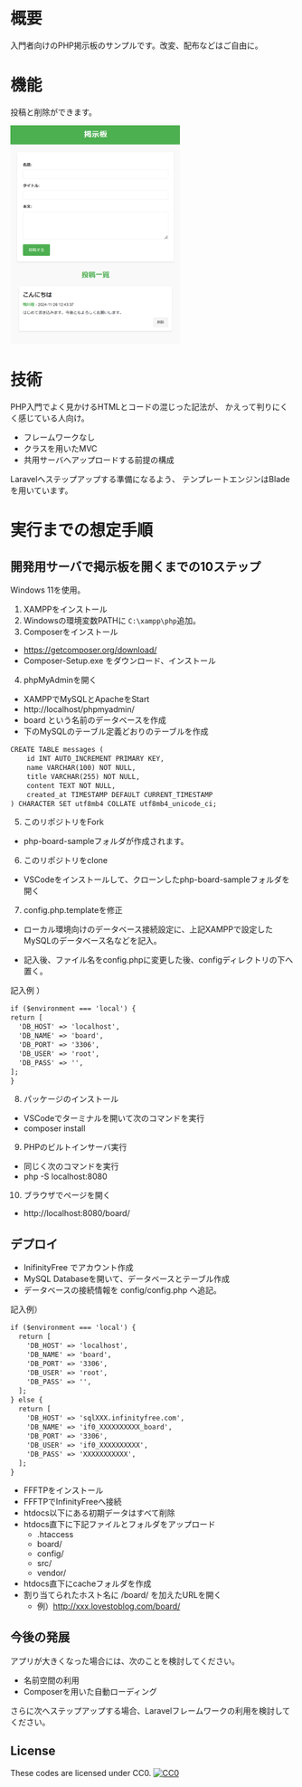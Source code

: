 # 概要

入門者向けのPHP掲示板のサンプルです。改変、配布などはご自由に。

# 機能

投稿と削除ができます。

<img src="screen.png" alt="サンプル画像" width="300">

# 技術

PHP入門でよく見かけるHTMLとコードの混じった記法が、
かえって判りにくく感じている人向け。

- フレームワークなし
- クラスを用いたMVC
- 共用サーバへアップロードする前提の構成

Laravelへステップアップする準備になるよう、
テンプレートエンジンはBladeを用いています。

# 実行までの想定手順

## 開発用サーバで掲示板を開くまでの10ステップ

Windows 11を使用。

1. XAMPPをインストール
2. Windowsの環境変数PATHに `C:\xampp\php`追加。
3. Composerをインストール
  - https://getcomposer.org/download/
  - Composer-Setup.exe をダウンロード、インストール
4. phpMyAdminを開く 
  - XAMPPでMySQLとApacheをStart
  - http://localhost/phpmyadmin/
  - board という名前のデータベースを作成
  - 下のMySQLのテーブル定義どおりのテーブルを作成

```
CREATE TABLE messages (
    id INT AUTO_INCREMENT PRIMARY KEY,
    name VARCHAR(100) NOT NULL,
    title VARCHAR(255) NOT NULL,
    content TEXT NOT NULL,
    created_at TIMESTAMP DEFAULT CURRENT_TIMESTAMP
) CHARACTER SET utf8mb4 COLLATE utf8mb4_unicode_ci;
```

5. このリポジトリをFork
  - php-board-sampleフォルダが作成されます。
6. このリポジトリをclone
  - VSCodeをインストールして、クローンしたphp-board-sampleフォルダを開く
7. config.php.templateを修正
  - ローカル環境向けのデータベース接続設定に、上記XAMPPで設定したMySQLのデータベース名などを記入。

  - 記入後、ファイル名をconfig.phpに変更した後、configディレクトリの下へ置く。

  記入例 ）
  ```
  if ($environment === 'local') {
  return [
    'DB_HOST' => 'localhost',
    'DB_NAME' => 'board',
    'DB_PORT' => '3306',
    'DB_USER' => 'root',
    'DB_PASS' => '',
  ];
}
  ```
8. パッケージのインストール
  - VSCodeでターミナルを開いて次のコマンドを実行
  - composer install
9. PHPのビルトインサーバ実行
  - 同じく次のコマンドを実行
  - php -S localhost:8080
10. ブラウザでページを開く
  - http://localhost:8080/board/


## デプロイ

- InifinityFree でアカウント作成
- MySQL Databaseを開いて、データベースとテーブル作成
- データベースの接続情報を config/config.php へ追記。

記入例）
```
if ($environment === 'local') {
  return [
    'DB_HOST' => 'localhost',
    'DB_NAME' => 'board',
    'DB_PORT' => '3306',
    'DB_USER' => 'root',
    'DB_PASS' => '',
  ];
} else {
  return [
    'DB_HOST' => 'sqlXXX.infinityfree.com',
    'DB_NAME' => 'if0_XXXXXXXXXX_board',
    'DB_PORT' => '3306',
    'DB_USER' => 'if0_XXXXXXXXXX',
    'DB_PASS' => 'XXXXXXXXXXX',
  ];
}
```

- FFFTPをインストール
- FFFTPでInfinityFreeへ接続
- htdocs以下にある初期データはすべて削除
- htdocs直下に下記ファイルとフォルダをアップロード
  - .htaccess
  - board/
  - config/
  - src/
  - vendor/
- htdocs直下にcacheフォルダを作成
- 割り当てられたホスト名に /board/ を加えたURLを開く
  - 例）http://xxx.lovestoblog.com/board/

## 今後の発展

アプリが大きくなった場合には、次のことを検討してください。

- 名前空間の利用
- Composerを用いた自動ローディング

さらに次へステップアップする場合、Laravelフレームワークの利用を検討してください。

## License

These codes are licensed under CC0.
[![CC0](http://i.creativecommons.org/p/zero/1.0/88x31.png "CC0")](http://creativecommons.org/publicdomain/zero/1.0/deed.ja)
